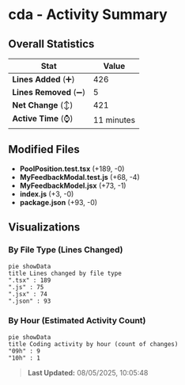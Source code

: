 # cda - Activity Summary 

## Overall Statistics

| Stat                   | Value                                                             |
| ---------------------- | ----------------------------------------------------------------- |
| **Lines Added** (➕)   | 426                                          |
| **Lines Removed** (➖) | 5                                        |
| **Net Change** (↕)    | 421                |
| **Active Time** (⌚)   | 11 minutes |


## Modified Files
- **PoolPosition.test.tsx** (+189, -0)
- **MyFeedbackModal.test.js** (+68, -4)
- **MyFeedbackModel.jsx** (+73, -1)
- **index.js** (+3, -0)
- **package.json** (+93, -0)

## Visualizations

### By File Type (Lines Changed)

```mermaid
pie showData
title Lines changed by file type
".tsx" : 189
".js" : 75
".jsx" : 74
".json" : 93
```

### By Hour (Estimated Activity Count)

```mermaid
pie showData
title Coding activity by hour (count of changes)
"09h" : 9
"10h" : 1
```


> **Last Updated:** 08/05/2025, 10:05:48